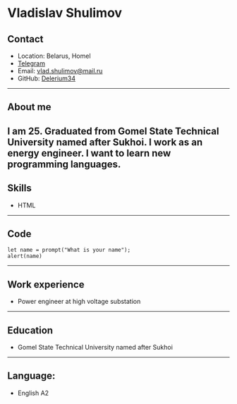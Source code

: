 # **Vladislav Shulimov**
## **Contact**
* Location: Belarus, Homel
* [Telegram](https://t.me/Depends1488)
* Email: vlad.shulimov@mail.ru
* GitHub: [Delerium34](https://github.com/Delerium14)
---
## About me
I am 25. Graduated from Gomel State Technical University named after Sukhoi. I work as an energy engineer. I want to learn new programming languages.
 ---
## Skills
* HTML
---
## Code
``` 
let name = prompt("What is your name");
alert(name)
```
---
## Work experience
* Power engineer at high voltage substation
---
## Education
* Gomel State Technical University named after Sukhoi
---
## Language:
* English A2
